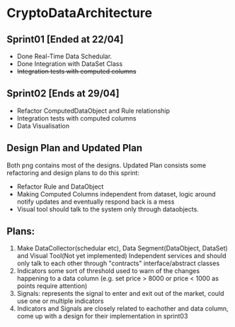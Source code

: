 # CryptoDataArchitecture

## Sprint01 [Ended at 22/04]
- Done Real-Time Data Schedular.
- Done Integration with DataSet Class
- ~~Integration tests with computed columns~~
## Sprint02 [Ends at 29/04]
- Refactor ComputedDataObject and Rule relationship
- Integration tests with computed columns
- Data Visualisation

## Design Plan and Updated Plan
Both png contains most of the designs.
Updated Plan consists some refactoring and design plans to do this sprint:
- Refactor Rule and DataObject
- Making Computed Columns independent from dataset, logic around notify updates and eventually respond back is a mess
- Visual tool should talk to the system only through dataobjects.

## Plans:
1. Make DataCollector(schedular etc), Data Segment(DataObject, DataSet) and Visual Tool(Not yet implemented) Independent services and should only talk to each other through "contracts" interface/abstract classes
2. Indicators some sort of threshold used to warn of the changes happening to a data column (e.g. set price > 8000 or price < 1000 as points require attention)
3. Signals: represents the signal to enter and exit out of the market, could use one or multiple indicators
4. Indicators and Signals are closely related to eachother and data column, come up with a design for their implementation in sprint03
